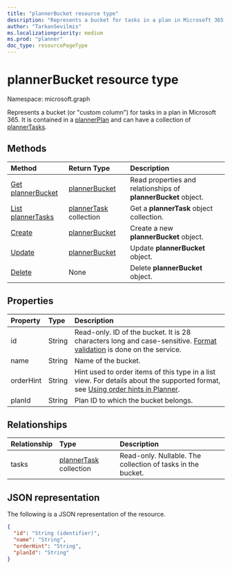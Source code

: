 ```yaml
---
title: "plannerBucket resource type"
description: "Represents a bucket for tasks in a plan in Microsoft 365."
author: "TarkanSevilmis"
ms.localizationpriority: medium
ms.prod: "planner"
doc_type: resourcePageType
---
```


# plannerBucket resource type

Namespace: microsoft.graph

Represents a bucket (or "custom column") for tasks in a plan in Microsoft 365. It is contained in a [plannerPlan](plannerplan.md) and can have a collection of [plannerTasks](plannertask.md).


## Methods

| Method		   | Return Type	|Description|
|:---------------|:--------|:----------|
|[Get plannerBucket](../api/plannerbucket-get.md) | [plannerBucket](plannerbucket.md) |Read properties and relationships of **plannerBucket** object.|
|[List plannerTasks](../api/plannerbucket-list-tasks.md) |[plannerTask](plannertask.md) collection| Get a **plannerTask** object collection.|
|[Create](../api/planner-post-buckets.md) | [plannerBucket](plannerbucket.md)	| Create a new **plannerBucket** object. |
|[Update](../api/plannerbucket-update.md) | [plannerBucket](plannerbucket.md)	|Update **plannerBucket** object. |
|[Delete](../api/plannerbucket-delete.md) | None |Delete **plannerBucket** object. |

## Properties
| Property	   | Type	|Description|
|:---------------|:--------|:----------|
|id|String| Read-only. ID of the bucket. It is 28 characters long and case-sensitive. [Format validation](planner-identifiers-disclaimer.md) is done on the service.|
|name|String|Name of the bucket.|
|orderHint|String|Hint used to order items of this type in a list view. For details about the supported format, see [Using order hints in Planner](../resources/planner-order-hint-format.md).|
|planId|String|Plan ID to which the bucket belongs.|

## Relationships
| Relationship | Type	|Description|
|:---------------|:--------|:----------|
|tasks|[plannerTask](plannertask.md) collection| Read-only. Nullable. The collection of tasks in the bucket.|

## JSON representation
The following is a JSON representation of the resource.

<!-- {
  "blockType": "resource",
  "baseType": "microsoft.graph.entity",
  "optionalProperties": [

  ],
  "@odata.type": "microsoft.graph.plannerBucket"
}-->

```json
{
  "id": "String (identifier)",
  "name": "String",
  "orderHint": "String",
  "planId": "String"
}
```

<!-- uuid: 8fcb5dbc-d5aa-4681-8e31-b001d5168d79
2015-10-25 14:57:30 UTC -->
<!-- {
  "type": "#page.annotation",
  "description": "plannerBucket resource",
  "keywords": "",
  "section": "documentation",
  "tocPath": ""
}-->

